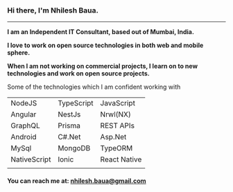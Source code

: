 

### Hi there, I'm Nhilesh Baua.

---
**I am an Independent IT Consultant, based out of Mumbai, India.**

**I love to work on open source technologies in both web and mobile sphere.** 

**When I am not working on commercial projects, I learn on to new technologies and work on open source projects.**

Some of the technologies which I am confident working with 

|   |   |   |
| ------------ | ------------ | ------------ |
| NodeJS | TypeScript  | JavaScript  |
| Angular | NestJs  | Nrwl(NX)  |
| GraphQL | Prisma | REST APIs |
| Android | C#.Net |  Asp.Net |
| MySql | MongoDB | TypeORM|
| NativeScript | Ionic | React Native | 
|   |   |   ||

#### You can reach me at: nhilesh.baua@gmail.com

